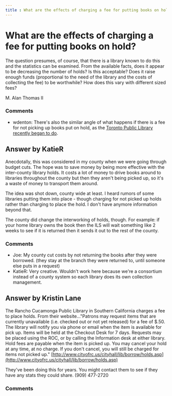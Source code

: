 ```yaml
---
title : What are the effects of charging a fee for putting books on hold?
---
```

What are the effects of charging a fee for putting books on hold?
=====================
The question presumes, of course, that there is a library known to do
this and the statistics can be examined. From the available facts, does
it appear to be decreasing the number of holds? Is this acceptable? Does
it raise enough funds (proportional to the need of the library and the
costs of collecting the fee) to be worthwhile? How does this vary with
different sized fees?

M. Alan Thomas II

### Comments ###
* wdenton: There's also the similar angle of what happens if there is a fee for not
picking up books put on hold, as the [Toronto Public Library recently
began to
do](http://www.torontopubliclibrary.ca/using-the-library/placing-holds/\#missed-holds).


Answer by KatieR
----------------
Anecdotally, this was considered in my county when we were going through
budget cuts. The hope was to save money by being more effective with the
inter-county library holds. It costs a lot of money to drive books
around to libraries throughout the county but then they aren't being
picked up, so it's a waste of money to transport them around.

The idea was shot down, county wide at least. I heard rumors of some
libraries putting them into place - though charging for not picked up
holds rather than charging to place the hold. I don't have anymore
information beyond that.

The county did change the interworking of holds, though. For example: if
your home library owns the book then the ILS will wait something like 2
weeks to see if it is returned then it sends it out to the rest of the
county.

### Comments ###
* Joe: My county cut costs by not returning the books after they were borrowed.
(they stay at the branch they were returned to, until someone else puts
in a request)
* KatieR: Very creative. Wouldn't work here because we're a consortium instead of
a county system so each library does its own collection management.

Answer by Kristin Lane
----------------
The Rancho Cucamonga Public Library in Southern California charges a fee
to place holds. From their website..."Patrons may request items that are
currently unavailable (i.e. checked out or not yet released) for a fee
of \$.50. The library will notify you via phone or email when the item
is available for pick up. Items will be held at the Checkout Desk for 7
days. Requests may be placed using the ROC, or by calling the
Information desk at either library. Hold fees are payable when the item
is picked up. You may cancel your hold at any time, at no charge. If you
don't cancel, you will still be charged for items not picked up."
[http://www.cityofrc.us/cityhall/lib/borrow/holds.asp](http://www.cityofrc.us/cityhall/lib/borrow/holds.asp)

They've been doing this for years. You might contact them to see if they
have any stats they could share. (909) 477-2720

### Comments ###


